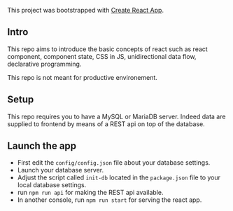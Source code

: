 This project was bootstrapped with [Create React App](https://github.com/facebook/create-react-app).

## Intro

This repo aims to introduce the basic concepts of react such as react component, component state, CSS in JS, unidirectional data flow, declarative programming.

This repo is not meant for productive environement.

## Setup

This repo requires you to have a MySQL or MariaDB server. Indeed data are supplied to frontend by means of a REST api on top of the database.

## Launch the app

- First edit the `config/config.json` file about your database settings.
- Launch your database server.
- Adjust the script called `init-db` located in the `package.json` file to your local database settings.
- run `npm run api` for making the REST api available.
- In another console, run `npm run start` for serving the react app.
